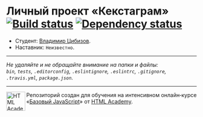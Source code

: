 # Личный проект «Кекстаграм» [![Build status][travis-image]][travis-url] [![Dependency status][dependency-image]][dependency-url]

* Студент: [Владимир Цибизов](https://up.htmlacademy.ru/javascript/7/user/89004).
* Наставник: `Неизвестно`.

---

_Не удаляйте и не обращайте внимание на папки и файлы:_<br>
_`bin`, `tests`, `.editorconfig`, `.eslintignore`, `.eslintrc`, `.gitignore`, `.travis.yml`, `package.json`._

---

<a href="https://htmlacademy.ru/intensive/javascript"><img align="left" width="50" height="50" title="HTML Academy" src="https://up.htmlacademy.ru/static/img/intensive/javascript/logo-for-github.svg"></a>

Репозиторий создан для обучения на интенсивном онлайн‑курсе «[Базовый JavaScript](https://htmlacademy.ru/intensive/javascript)» от [HTML Academy](https://htmlacademy.ru).

[travis-image]: https://travis-ci.org/htmlacademy-javascript/89004-kekstagram.svg?branch=master
[travis-url]: https://travis-ci.org/htmlacademy-javascript/89004-kekstagram
[dependency-image]: https://david-dm.org/htmlacademy-javascript/89004-kekstagram.svg?style=flat-square
[dependency-url]: https://david-dm.org/htmlacademy-javascript/89004-kekstagram

